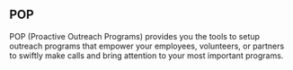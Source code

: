 

## POP

POP (Proactive Outreach Programs) provides you the tools to setup outreach programs that empower your employees, volunteers, or partners to swiftly make calls and bring attention to your most important programs.
